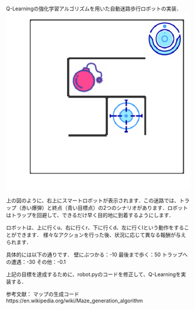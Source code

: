 Q-Learningの強化学習アルゴリズムを用いた自動迷路歩行ロボットの実装．
![img.png](default.png)

上の図のように、右上にスマートロボットが表示されます．この迷路では、トラップ（赤い爆弾）と終点（青い目標点）の2つのシナリオがあります．ロボットはトラップを回避して、できるだけ早く目的地に到着するようにします．

ロボットは、上に行くu、右に行くr、下に行くd、左に行くlという動作をすることができます．
様々なアクションを行った後、状況に応じて異なる報酬が与えられます．

具体的には以下の通りです．
壁にぶつかる：-10
最後まで歩く：50
トラップへの遭遇：-30
その他：-0.1

上記の目標を達成するために、robot.pyのコードを修正して、Q-Learningを実装する．

参考文献： マップの生成コードhttps://en.wikipedia.org/wiki/Maze_generation_algorithm

